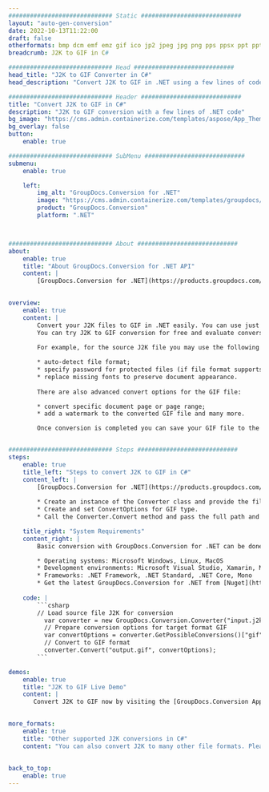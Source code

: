 ```yaml
---
############################# Static ############################
layout: "auto-gen-conversion"
date: 2022-10-13T11:22:00
draft: false
otherformats: bmp dcm emf emz gif ico jp2 jpeg jpg png pps ppsx ppt pptx psb psd svg svgz tga tif tiff webp wmf wmz
breadcrumb: J2K to GIF in C#

############################# Head ############################
head_title: "J2K to GIF Converter in C#"
head_description: "Convert J2K to GIF in .NET using a few lines of code. Use the GroupDocs Document Conversion API to convert over 160 file formats."

############################# Header ############################
title: "Convert J2K to GIF in C#"
description: "J2K to GIF conversion with a few lines of .NET code"
bg_image: "https://cms.admin.containerize.com/templates/aspose/App_Themes/V3/images/bg/header1.png"
bg_overlay: false
button:
    enable: true

############################# SubMenu ############################
submenu:
    enable: true

    left:
        img_alt: "GroupDocs.Conversion for .NET"
        image: "https://cms.admin.containerize.com/templates/groupdocs/images/product-logos/90x90-noborder/groupdocs-conversion-net.png"
        product: "GroupDocs.Conversion"
        platform: ".NET"



############################# About ############################
about:
    enable: true
    title: "About GroupDocs.Conversion for .NET API"
    content: |
        [GroupDocs.Conversion for .NET](https://products.groupdocs.com/conversion/net/) can be used to convert Microsoft Word, Excel, PowerPoint, PDF, Visio and other formats. GroupDocs.Conversion is a standalone API that is suitable for back-end and internal systems where high performance is required. It does not depend on any software such as Microsoft or Open Office.
    

overview:
    enable: true
    content: |
        Convert your J2K files to GIF in .NET easily. You can use just a couple of C# code lines in any platform of your choice like - Windows, Linux, macOS.
        You can try J2K to GIF conversion for free and evaluate conversion results quality.  Along with simple file conversion scenarios you can try more advanced options for loading source J2K file and for saving output GIF result. 
        
        For example, for the source J2K file you may use the following load options:

        * auto-detect file format;
        * specify password for protected files (if file format supports it);
        * replace missing fonts to preserve document appearance.
        
        There are also advanced convert options for the GIF file:

        * convert specific document page or page range;
        * add a watermark to the converted GIF file and many more.

        Once conversion is completed you can save your GIF file to the local file path or any third-party storage like FTP, Amazon S3, Google Drive, Dropbox etc. Please note - to convert J2K to GIF there is no need for any additional software installed - like MS Office, Open Office, Adobe Acrobat Reader etc.


############################# Steps ############################
steps:
    enable: true
    title_left: "Steps to convert J2K to GIF in C#"
    content_left: |
        [GroupDocs.Conversion for .NET](https://products.groupdocs.com/conversion/net/) makes it easy for developers to convert a J2K file to GIF with a few lines of code.
        
        * Create an instance of the Converter class and provide the file J2K with the full path
        * Create and set ConvertOptions for GIF type.
        * Call the Converter.Convert method and pass the full path and format (GIF) as a parameter

    title_right: "System Requirements"
    content_right: |
        Basic conversion with GroupDocs.Conversion for .NET can be done in just a few simple steps. Our APIs are supported on all major platforms and operating systems. Before executing the code below, make sure you have the following prerequisites installed on your system.

        * Operating systems: Microsoft Windows, Linux, MacOS
        * Development environments: Microsoft Visual Studio, Xamarin, MonoDevelop
        * Frameworks: .NET Framework, .NET Standard, .NET Core, Mono
        * Get the latest GroupDocs.Conversion for .NET from [Nuget](https://www.nuget.org/packages/groupdocs.conversion)
         
    code: |
        ```csharp    
        // Load source file J2K for conversion
          var converter = new GroupDocs.Conversion.Converter("input.j2k");
          // Prepare conversion options for target format GIF
          var convertOptions = converter.GetPossibleConversions()["gif"].ConvertOptions;
          // Convert to GIF format
          converter.Convert("output.gif", convertOptions);
        ```

demos:
    enable: true
    title: "J2K to GIF Live Demo"
    content: |
       Convert J2K to GIF now by visiting the [GroupDocs.Conversion App](https://products.groupdocs.app/conversion/family) website. Online demo has the following advantages
          

more_formats:
    enable: true
    title: "Other supported J2K conversions in C#"
    content: "You can also convert J2K to many other file formats. Please see the list below."
       
       
back_to_top:
    enable: true
---
```

